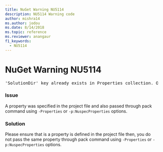 ```yaml
---
title: NuGet Warning NU5114
description: NU5114 Warning code
author: mishra14
ms.author: jodou
ms.date: 8/14/2018
ms.topic: reference
ms.reviewer: anangaur
f1_keywords: 
  - NU5114
---
```


# NuGet Warning NU5114
<pre>'SolutionDir' key already exists in Properties collection. Overriding value.</pre>

### Issue

A property was specified in the project file and also passed through pack command using `-Properties` or `-p:NuspecProperties` options. 


### Solution

Please ensure that is a property is defined in the project file then, you do not pass the same property through pack command using `-Properties` or `-p:NuspecProperties` options. 

